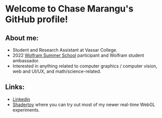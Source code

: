 # Welcome to Chase Marangu's GitHub profile!

## About me:
- Student and Research Assistant at Vassar College.
- 2022 [Wolfram Summer School](https://education.wolfram.com/summer-school/alumni/2022/chase-marangu/) participant and Wolfram student ambassador.
- Interested in anything related to computer graphics / computer vision, web and UI/UX, and math/science-related.

## Links:
- <a href="https://www.linkedin.com/in/chase-marangu/" target="_blank">Linkedin</a>
- [Shadertoy](https://www.shadertoy.com/user/cmarangu) where you can try out most of my newer real-time WebGL experiments.
